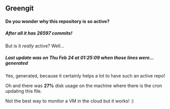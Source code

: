 ## Greengit

#### Do you wonder why this repository is so active?

##### After all it has 26597 commits!

But is it *really* active? Well...

##### Last update was on Thu Feb 24 at 01:25:09 when those lines were... generated

Yes, generated, because it certainly helps a lot to have such an active repo!

Oh and there was **27%** disk usage on the machine
where there is the cron updating this file.

Not the best way to monitor a VM in the cloud but it works! :)
